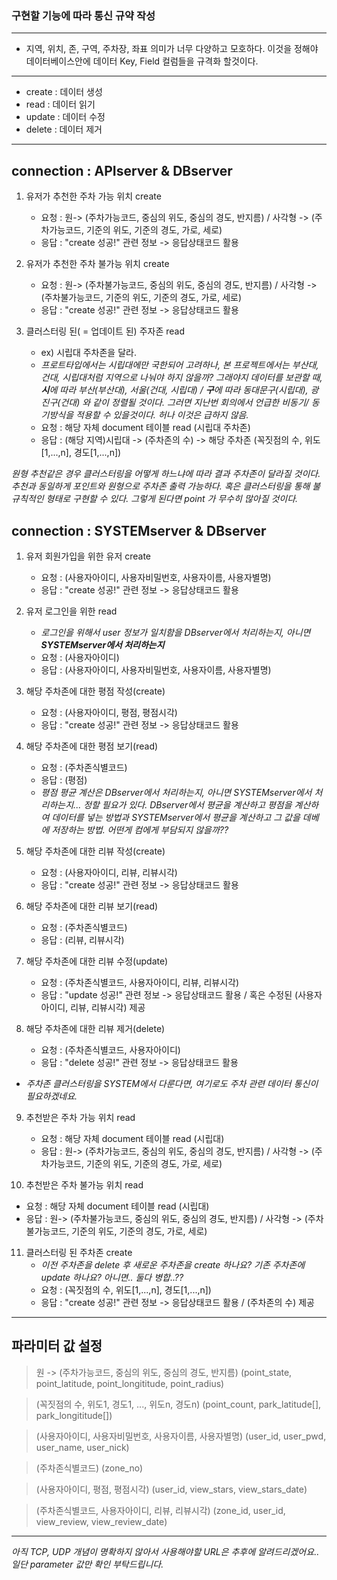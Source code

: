 ### 구현할 기능에 따라 통신 규약 작성
***

- 지역, 위치, 존, 구역, 주차장, 좌표 의미가 너무 다양하고 모호하다. 이것을 정해야 데이터베이스안에 데이터 Key, Field 컬럼들을 규격화 할것이다.
  
***

- create : 데이터 생성
- read : 데이터 읽기
- update : 데이터 수정
- delete : 데이터 제거

***

## connection : APIserver & DBserver 

1. 유저가 추천한 주차 가능 위치 create
   - 요청 : 원-> (주차가능코드, 중심의 위도, 중심의 경도, 반지름) / 사각형 -> (주차가능코드, 기준의 위도, 기준의 경도, 가로, 세로)
   - 응답 : "create 성공!" 관련 정보 -> 응답상태코드 활용

2. 유저가 추천한 주차 불가능 위치 create
   - 요청 : 원-> (주차불가능코드, 중심의 위도, 중심의 경도, 반지름) / 사각형 -> (주차불가능코드, 기준의 위도, 기준의 경도, 가로, 세로)
   - 응답 : "create 성공!" 관련 정보 -> 응답상태코드 활용

3. 클러스터링 된( = 업데이트 된) 주자존 read
   - ex) 시립대 주차존을 달라.
   - _프로트타입에서는 시립대에만 국한되어 고려하나, 본 프로젝트에서는 부산대, 건대, 시립대처럼 지역으로 나눠야 하지 않을까? 그래야지 데이터를 보관할 때, **시**에 따라 부산(부산대), 서울(건대, 시립대) / **구**에 따라 동대문구(시립대), 광진구(건대) 와 같이 정렬될 것이다. 그러면 지난번 회의에서 언급한 비동기/ 동기방식을 적용할 수 있을것이다. 허나 이것은 급하지 않음._
   - 요청 : 해당 자체 document 테이블 read (시립대 주차존) 
   - 응답 : (해당 지역)시립대 -> (주차존의 수) -> 해당 주차존 (꼭짓점의 수, 위도[1,...,n], 경도[1,...,n])
  
_원형 추천같은 경우 클러스터링을 어떻게 하느냐에 따라 결과 주차존이 달라질 것이다. 추천과 동일하게 포인트와 원형으로 주차존 출력 가능하다._
_혹은 클러스터링을 통해 불규칙적인 형태로 구현할 수 있다. 그렇게 된다면 point 가 무수히 많아질 것이다._

## connection : SYSTEMserver & DBserver 

1. 유저 회원가입을 위한 유저 create
   - 요청 : (사용자아이디, 사용자비밀번호, 사용자이름, 사용자별명) 
   - 응답 : "create 성공!" 관련 정보 -> 응답상태코드 활용

2. 유저 로그인을 위한 read
   - _로그인을 위해서 user 정보가 일치함을 DBserver에서 처리하는지, 아니면 **SYSTEMserver에서 처리하는지**_
   - 요청 : (사용자아이디)
   - 응답 : (사용자아이디, 사용자비밀번호, 사용자이름, 사용자별명)

3. 해당 주차존에 대한 평점 작성(create)
   - 요청 : (사용자아이디, 평점, 평점시각)
   - 응답 : "create 성공!" 관련 정보 -> 응답상태코드 활용
  
4. 해당 주차존에 대한 평점 보기(read)
   - 요청 : (주차존식별코드)
   - 응답 : (평점)
   - _평점 평균 계산은 DBserver에서 처리하는지, 아니면 SYSTEMserver에서 처리하는지... 정할 필요가 있다. DBserver에서 평균을 계산하고 평점을 계산하여 데이터를 넣는 방법과 SYSTEMserver에서 평균을 계산하고 그 값을 데베에 저장하는 방법. 어떤게 컴에게 부담되지 않을까??_
  
5. 해당 주차존에 대한 리뷰 작성(create)
   - 요청 : (사용자아이디, 리뷰, 리뷰시각)
   - 응답 : "create 성공!" 관련 정보 -> 응답상태코드 활용
  
6. 해당 주차존에 대한 리뷰 보기(read)
   - 요청 : (주차존식별코드)
   - 응답 : (리뷰, 리뷰시각)
  
7. 해당 주차존에 대한 리뷰 수정(update)
   - 요청 : (주차존식별코드, 사용자아이디, 리뷰, 리뷰시각)
   - 응답 : "update 성공!" 관련 정보 -> 응답상태코드 활용 / 혹은 수정된 (사용자아이디, 리뷰, 리뷰시각) 제공
  
8. 해당 주차존에 대한 리뷰 제거(delete)
   - 요청 : (주차존식별코드, 사용자아이디)
   - 응답 : "delete 성공!" 관련 정보 -> 응답상태코드 활용

- _주차존 클러스터링을 SYSTEM에서 다룬다면, 여기로도 주차 관련 데이터 통신이 필요하겠네요._

9. 추천받은 주차 가능 위치 read
   - 요청 : 해당 자체 document 테이블 read (시립대)
   - 응답 : 원-> (주차가능코드, 중심의 위도, 중심의 경도, 반지름) / 사각형 -> (주차가능코드, 기준의 위도, 기준의 경도, 가로, 세로)

10. 추천받은 주차 불가능 위치 read
   - 요청 : 해당 자체 document 테이블 read (시립대)
   - 응답 : 원-> (주차불가능코드, 중심의 위도, 중심의 경도, 반지름) / 사각형 -> (주차불가능코드, 기준의 위도, 기준의 경도, 가로, 세로)
  
11. 클러스터링 된 주차존 create
    - _이전 주차존을 delete 후 새로운 주차존을 create 하나요? 기존 주차존에 update 하나요? 아니면.. 둘다 병합..??_
    - 요청 : (꼭짓점의 수, 위도[1,...,n], 경도[1,...,n])
    - 응답 : "create 성공!" 관련 정보 -> 응답상태코드 활용 / (주차존의 수) 제공

***

## 파라미터 값 설정

> 원 -> (주차가능코드, 중심의 위도, 중심의 경도, 반지름) 
> (point_state, point_latitude, point_longititude, point_radius)

> (꼭짓점의 수, 위도1, 경도1, ..., 위도n, 경도n)
> (point_count, park_latitude[], park_longititude[]) 

> (사용자아이디, 사용자비밀번호, 사용자이름, 사용자별명) 
> (user_id, user_pwd, user_name, user_nick)

> (주차존식별코드)
> (zone_no)

> (사용자아이디, 평점, 평점시각)
> (user_id, view_stars, view_stars_date)

> (주차존식별코드, 사용자아이디, 리뷰, 리뷰시각)
> (zone_id, user_id, view_review, view_review_date)

***

 _아직 TCP, UDP 개념이 명확하지 않아서 사용해야할 URL은 추후에 알려드리겠어요.. 일단 parameter 값만 확인 부탁드립니다._